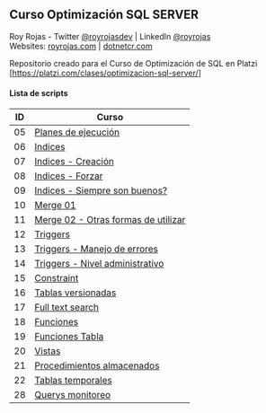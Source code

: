 ## Curso Optimización SQL SERVER

Roy Rojas - Twitter [@royrojasdev](https://twitter.com/royrojasdev) | LinkedIn [@royrojas](https://linkedin.com/in/royrojas) \
Websites: [royrojas.com](https://www.royrojas.com) | [dotnetcr.com](https://www.dotnetcr.com) 

Repositorio creado para el Curso de Optimización de SQL en Platzi [https://platzi.com/clases/optimizacion-sql-server/]
#### Lista de scripts

| ID  | Curso                                                                                                     |
| --- | --------------------------------------------------------------------------------------------------------- |
| 05  | [Planes de ejecución](https://github.com/royrojas/Platzi-SQL-Optimizacion/tree/05-plan-ejec)              |
| 06  | [Indices](https://github.com/royrojas/Platzi-SQL-Optimizacion/tree/06-indices)                            |
| 07  | [Indices - Creación](https://github.com/royrojas/Platzi-SQL-Optimizacion/tree/07-creacion-indices)        |
| 08  | [Indices - Forzar](https://github.com/royrojas/Platzi-SQL-Optimizacion/tree/08-indices-forzar)            |
| 09  | [Indices - Siempre son buenos?](https://github.com/royrojas/Platzi-SQL-Optimizacion/tree/09-indices-siempre-son-buenos) |
| 10  | [Merge 01](https://github.com/royrojas/Platzi-SQL-Optimizacion/tree/10-merge)                             |
| 11  | [Merge 02 - Otras formas de utilizar](https://github.com/royrojas/Platzi-SQL-Optimizacion/tree/11-merge-02)                          |
| 12  | [Triggers](https://github.com/royrojas/Platzi-SQL-Optimizacion/tree/12-trigger-01)      |
| 13  | [Triggers - Manejo de errores](https://github.com/royrojas/Platzi-SQL-Optimizacion/tree/13-trigger-manejo-errores)      |
| 14  | [Triggers - Nivel administrativo](https://github.com/royrojas/Platzi-SQL-Optimizacion/tree/14-trigger-nivel-administrativo)      |
| 15  | [Constraint](https://github.com/royrojas/Platzi-SQL-Optimizacion/tree/15-constraint)      |
| 16  | [Tablas versionadas](https://github.com/royrojas/Platzi-SQL-Optimizacion/tree/16-tablas-versionadas)      |
| 17  | [Full text search](https://github.com/royrojas/Platzi-SQL-Optimizacion/tree/17-full-text-search)          |
| 18  | [Funciones](https://github.com/royrojas/Platzi-SQL-Optimizacion/tree/18-funciones)      |
| 19  | [Funciones Tabla](https://github.com/royrojas/Platzi-SQL-Optimizacion/tree/19-funciones-tabla)      |
| 20  | [Vistas](https://github.com/royrojas/Platzi-SQL-Optimizacion/tree/20-vistas)      |
| 21  | [Procedimientos almacenados](https://github.com/royrojas/Platzi-SQL-Optimizacion/tree/21-procedimientos-almacenados)      |
| 22  | [Tablas temporales](https://github.com/royrojas/Platzi-SQL-Optimizacion/tree/22-tablas-temporales)      |
| 28  | [Querys monitoreo](https://github.com/royrojas/Platzi-SQL-Optimizacion/tree/28-querys-monitoreo)      |









